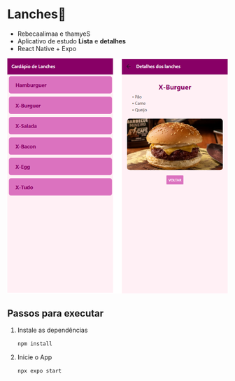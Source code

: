 # Lanches👋
- Rebecaalimaa e thamyeS
- Aplicativo de estudo **Lista** e **detalhes**
- React Native + Expo
  
![ScreeShot](./assets/images/tela01.png)

## Passos para executar

1. Instale as dependências

   ```bash
   npm install
   ```

2. Inicie o App

   ```bash
   npx expo start
   ```